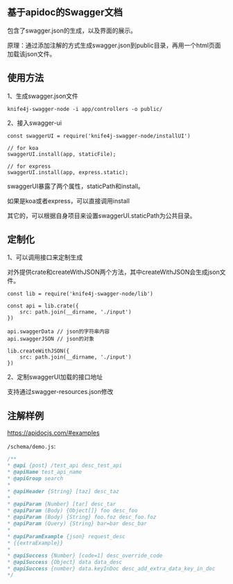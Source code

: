 ## 基于apidoc的Swagger文档

包含了swagger.json的生成，以及界面的展示。

原理：通过添加注解的方式生成swagger.json到public目录，再用一个html页面加载该json文件。

## 使用方法

1、生成swagger.json文件

```
knife4j-swagger-node -i app/controllers -o public/
```

2、接入swagger-ui

```
const swaggerUI = require('knife4j-swagger-node/installUI')

// for koa
swaggerUI.install(app, staticFile);

// for express
swaggerUI.install(app, express.static);

```

swaggerUI暴露了两个属性，staticPath和install。

如果是koa或者express，可以直接调用install

其它的，可以根据自身项目来设置swaggerUI.staticPath为公共目录。


## 定制化

1、可以调用接口来定制生成

对外提供crate和createWithJSON两个方法，其中createWithJSON会生成json文件。

```
const lib = require('knife4j-swagger-node/lib')

const api = lib.crate({
    src: path.join(__dirname, './input')
})

api.swaggerData // json的字符串内容
api.swaggerJSON // json的对象
```

```
lib.createWithJSON({
    src: path.join(__dirname, './input')
})
```

2、定制swaggerUI加载的接口地址

支持通过swagger-resources.json修改


## 注解样例

https://apidocjs.com/#examples

`/schema/demo.js`:
```js
/**
* @api {post} /test_api desc_test_api
* @apiName test_api_name
* @apiGroup search
*
* @apiHeader {String} [taz] desc_taz
*
* @apiParam {Number} [tar] desc_tar
* @apiParam (Body) {Object[]} foo desc_foo
* @apiParam (Body) {String} foo.foz desc_foo.foz
* @apiParam (Query) {String} bar=bar desc_bar
*
* @apiParamExample {json} request_desc
* {{extraExample}}
*
* @apiSuccess {Number} [code=1] desc_override_code
* @apiSuccess {Object} data data_desc
* @apiSuccess {number} data.keyInDoc desc_add_extra_data_key_in_doc
*/
```

